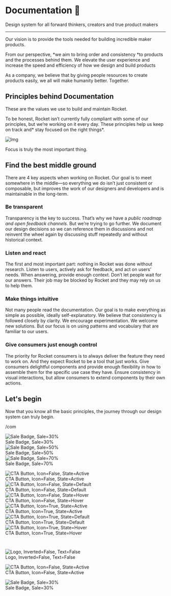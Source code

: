 
# Documentation 🚀

Design system for all forward thinkers, creators and true product makers

---

Our vision is to provide the tools needed for building incredible maker products.

From our perspective, *we aim to bring order and consistency *to products and the processes behind them. We elevate the user experience and increase the speed and efficiency of how we design and build products

As a company, we believe that by giving people resources to create products easily, we all will make humanity better. Together.

## Principles behind Documentation

These are the values we use to build and maintain Rocket.

To be honest, Rocket isn’t currently fully compliant with some of our principles, but we’re working on it every day. These principles help us keep on track and* stay focused on the right things*.

![Img](https://studio-assets.supernova.io/design-systems/14533/9289758a-6300-472a-bbc6-a57098081abf.jpeg)

Focus is truly the most important thing.

## Find the best middle ground

There are 4 key aspects when working on Rocket. Our goal is to meet somewhere in the middle—so everything we do isn’t just consistent or composable, but improves the work of our designers and developers and is maintainable in the long-term.

### Be transparent

Transparency is the key to success. That’s why we have a *public roadmap and open feedback channels*. But we’re trying to go further. We document our design decisions so we can reference them in discussions and not reinvent the wheel again by discussing stuff repeatedly and without historical context.

### Listen and react

The first and most important part: nothing in Rocket was done without research. Listen to users, actively ask for feedback, and act on users’ needs. When answering, provide enough context. Don’t let people wait for our answers. Their job may be blocked by Rocket and they may rely on us to help them.

### Make things intuitive

Not many people read the documentation. Our goal is to make everything as simple as possible, ideally self-explanatory. We believe that consistency is followed closely by clarity. We encourage experimentation. We welcome new solutions. But our focus is on using patterns and vocabulary that are familiar to our users.

### Give consumers just enough control

The priority for Rocket consumers is to always deliver the feature they need to work on. And they expect Rocket to be a tool that just works. Give consumers delightful components and provide enough flexibility in how to assemble them for the specific use case they have. Ensure consistency in visual interactions, but allow consumers to extend components by their own actions.

## Let's begin

Now that you know all the basic principles, the journey through our design system can truly begin.

/com

  
![Sale Badge, Sale=30%](https://studio-assets.supernova.io/design-systems/14533/a2cd09ec-0ac3-40c9-b98f-c860bf8b79f0.png)  
Sale Badge, Sale=30%  
![Sale Badge, Sale=50%](https://studio-assets.supernova.io/design-systems/14533/0af1982c-aeeb-4b3d-951a-4264b217b5b5.png)  
Sale Badge, Sale=50%  
![Sale Badge, Sale=70%](https://studio-assets.supernova.io/design-systems/14533/921bade5-7fdd-4ff2-a6df-230b7bb4b09f.png)  
Sale Badge, Sale=70%  


  
![CTA Button, Icon=False, State=Active](https://studio-assets.supernova.io/design-systems/14533/4739c342-0b19-47e4-af48-b6c3fb663d83.png)  
CTA Button, Icon=False, State=Active  
![CTA Button, Icon=False, State=Default](https://studio-assets.supernova.io/design-systems/14533/b605d873-62ae-4fe2-b7f5-9db1483c8140.png)  
CTA Button, Icon=False, State=Default  
![CTA Button, Icon=False, State=Hover](https://studio-assets.supernova.io/design-systems/14533/73d60490-eb6e-45ca-8819-1f1188016e86.png)  
CTA Button, Icon=False, State=Hover  
![CTA Button, Icon=True, State=Active](https://studio-assets.supernova.io/design-systems/14533/840bdbe3-1925-4d89-9928-e82a4ade5cfe.png)  
CTA Button, Icon=True, State=Active  
![CTA Button, Icon=True, State=Default](https://studio-assets.supernova.io/design-systems/14533/7a6d6e94-6969-4fe2-a5ff-d6cdafae4207.png)  
CTA Button, Icon=True, State=Default  
![CTA Button, Icon=True, State=Hover](https://studio-assets.supernova.io/design-systems/14533/2010562d-c467-408a-846f-83cee1e259bb.png)  
CTA Button, Icon=True, State=Hover  


```javascript  
  
```

  
![Logo, Inverted=False, Text=False](https://studio-assets.supernova.io/design-systems/14533/848d991c-85b1-47b7-9250-dc460e103ef1.png)  
Logo, Inverted=False, Text=False  


  
  


  
![CTA Button, Icon=False, State=Active](https://studio-assets.supernova.io/design-systems/14533/4739c342-0b19-47e4-af48-b6c3fb663d83.png)  
CTA Button, Icon=False, State=Active  


  
![Sale Badge, Sale=30%](https://studio-assets.supernova.io/design-systems/14533/a2cd09ec-0ac3-40c9-b98f-c860bf8b79f0.png)  
Sale Badge, Sale=30%  
